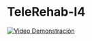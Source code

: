 # TeleRehab-I4

[![Video Demonstración](https://github.com/GabyLE/TeleRehab-I4/assets/64869954/03f368b7-8c6b-45cf-996f-7da09d676809)](https://youtu.be/IqwulMwbxHs?si=PKZaIxIfOaqsIYiH)
